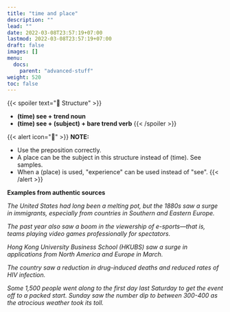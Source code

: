 ```yaml
---
title: "time and place"
description: ""
lead: ""
date: 2022-03-08T23:57:19+07:00
lastmod: 2022-03-08T23:57:19+07:00
draft: false
images: []
menu:
  docs:
    parent: "advanced-stuff"
weight: 520
toc: false
---
```


{{< spoiler text="🌱 Structure" >}}
- **(time) see + trend noun**
- **(time) see + (subject) + bare trend verb**
{{< /spoiler >}}

{{< alert icon="📝" >}}
**NOTE:**
- Use the preposition correctly.
- A place can be the subject in this structure instead of (time). See samples.
- When a (place) is used, "experience" can be used instead of "see".
{{< /alert >}}

**Examples from authentic sources**

_The United States had long been a melting pot, but the 1880s saw a surge in immigrants, especially from countries in Southern and Eastern Europe._

_The past year also saw a boom in the viewership of e-sports—that is, teams playing video games professionally for spectators._

_Hong Kong University Business School (HKUBS) saw a surge in applications from North America and Europe in March._

_The country saw a reduction in drug-induced deaths and reduced rates of HIV infection._

_Some 1,500 people went along to the first day last Saturday to get the event off to a packed start. Sunday saw the number dip to between 300-400 as the atrocious weather took its toll._